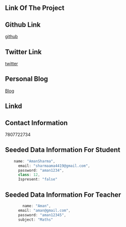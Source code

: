 ## Link Of The Project

## Github Link

[github](https://github.com/AmanSharma4419)

## Twitter Link

[twitter](https://twitter.com/amansharma214)

## Personal Blog

[Blog](https://amansharmablog.netlify.com/)

## Linkd

## Contact Information

7807722734

## Seeded Data Information For Student

```js
    name: "AmanSharma",
      email: "sharmaama4419@gmail.com",
      password: "aman1234",
      class: 12,
      Ispresent: "false"
```

## Seeded Data Information For Teacher

```js
        name: "Aman",
      email: "aman@gmail.com",
      password: "aman12345",
      subject: "Maths"
```

